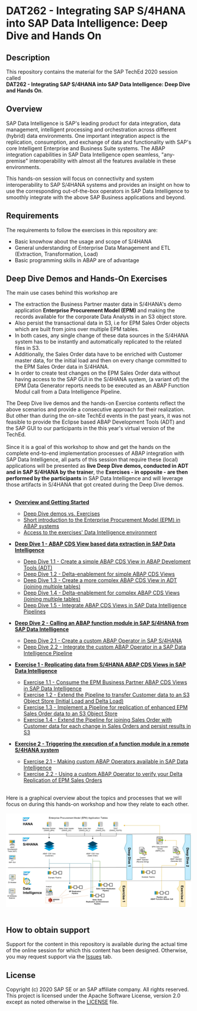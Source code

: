 # DAT262 - Integrating SAP S/4HANA into SAP Data Intelligence: Deep Dive and Hands On

## Description

This repository contains the material for the SAP TechEd 2020 session called<br>
**DAT262 - Integrating SAP S/4HANA into SAP Data Intelligence: Deep Dive and Hands On**.

## Overview

SAP Data Intelligence is SAP's leading product for data integration, data management, intelligent processing and orchestration across different (hybrid) data environments.
One important integration aspect is the replication, consumption, and exchange of data and functionality with SAP's core Intelligent Enterprise and Business Suite systems. The ABAP integration capabilities in SAP Data Intelligence open seamless, "any-premise" interoperability with almost all the features available in these environments.<br>

This hands-on session will focus on connectivity and system interoperability to SAP S/4HANA systems and provides an insight on how to use the corresponding out-of-the-box operators in SAP Data Intelligence to smoothly integrate with the above SAP Business applications and beyond.


## Requirements

The requirements to follow the exercises in this repository are:
- Basic knowhow about the usage and scope of S/4HANA 
- General understanding of Enterprise Data Management and ETL (Extraction, Transformation, Load)
- Basic programming skills in ABAP are of advantage

## Deep Dive Demos and Hands-On Exercises

<!--
Provide the exercise content here directly in README.md using [markdown](https://guides.github.com/features/mastering-markdown/) and linking to the specific exercise pages, below is an example.
-->

The main use cases behind this workshop are
- The extraction the Business Partner master data in S/4HANA's demo application **Enterprise Procurement Model (EPM)** and making the records available for the corporate Data Analysts in an S3 object store.
- Also persist the transactional data in S3, i.e for EPM Sales Order objects which are built from joins over multiple EPM tables.
- In both cases, any single change of these data sources in the S/4HANA system has to be instantly and automatically replicated to the related files in S3.
- Additionally, the Sales Order data have to be enriched with Customer master data, for the initial load and then on every change committed to the EPM Sales Order data in S/4HANA.
- In order to create test changes on the EPM Sales Order data without having access to the SAP GUI in the S/4HANA system, (a variant of) the EPM Data Generator reports needs to be executed as an ABAP Function Modul call from a Data Intelligence Pipeline.<br>


The Deep Dive live demos and the hands-on Exercise contents reflect the above scenarios and provide a consecutive approach for their realization. But other than during the on-site TechEd events in the past years, it was not feasible to provide the Eclipse based ABAP Development Tools (ADT) and the SAP GUI to our participants in the this year's virtual version of the TechEd.<br><br>
Since it is a goal of this workshop to show and get the hands on the complete end-to-end implementation processes of ABAP integration with SAP Data Intelligence, all parts of this session that require these (local) applications will be presented as **live Deep Dive demos, conducted in ADT and in SAP S/4HANA by the trainer**, the **Exercises - in opposite - are then performed by the participants** in SAP Data Intelligence and will leverage those artifacts in S/4HANA that got created during the Deep Dive demos.<br><br>

- **[Overview and Getting Started](exercises/ex0/)**
     - [Deep Dive demos vs. Exercises](exercises/ex0#deep-dive-vs-exercise-sections-in-this-document)
     - [Short introduction to the Enterprise Procurement Model (EPM) in ABAP systems](exercises/ex0#short-introduction-to-the-enterprise-procurement-model-epm-in-sap-s4hana)
     - [Access to the exercises' Data Intelligence environment](exercises/ex0#access-to-the-exercise-data-intelligence-environment)

- **[Deep Dive 1 - ABAP CDS View based data extraction in SAP Data Intelligence](exercises/dd1/)**
    - [Deep Dive 1.1 - Create a simple ABAP CDS View in ABAP Develoment Tools (ADT)](exercises/dd1#deep-dive-11---create-a-simple-abap-cds-view-in-adt)
    - [Deep Dive 1.2 - Delta-enablement for simple ABAP CDS Views](exercises/dd1#deep-dive-12---delta-enablement-for-simple-abap-cds-views)
    - [Deep Dive 1.3 - Create a more complex ABAP CDS View in ADT (joining multiple tables)](exercises/dd1#deep-dive-13---create-a-more-complex-abap-cds-view-in-adt-joining-multiple-tables)
    - [Deep Dive 1.4 - Delta-enablement for complex ABAP CDS Views (joining multiple tables)](exercises/dd1#deep-dive-14---delta-enablement-for-complex-abap-cds-views-joining-multiple-tables)
    - [Deep Dive 1.5 - Integrate ABAP CDS Views in SAP Data Intelligence Pipelines](exercises/dd1#deep-dive-15---integrate-abap-cds-views-in-sap-data-intelligence-pipelines)
    
- **[Deep Dive 2 - Calling an ABAP function module in SAP S/4HANA from SAP Data Intelligence](exercises/dd2/)**
    - [Deep Dive 2.1 - Create a custom ABAP Operator in SAP S/4HANA](exercises/dd2#deep-dive-21---create-a-custom-abap-operator-in-sap-s4hana)
    - [Deep Dive 2.2 - Integrate the custom ABAP Operator in a SAP Data Intelligence Pipeline](exercises/dd2#deep-dive-22---integrate-the-custom-abap-operator-in-a-sap-data-intelligence-pipeline)
    
- **[Exercise 1 - Replicating data from S/4HANA ABAP CDS Views in SAP Data Intelligence](exercises/ex1/)**
    - [Exercise 1.1 - Consume the EPM Business Partner ABAP CDS Views in SAP Data Intelligence](exercises/ex1#exercise-11---consume-the-epm-business-partner-abap-cds-views-in-sap-data-intelligence)
    - [Exercise 1.2 - Extend the Pipeline to transfer Customer data to an S3 Object Store (Initial Load and Delta Load)](exercises/ex1#exercise-12---extend-the-pipeline-to-transfer-the-customer-data-into-an-s3-object-store-with-initial-load-and-delta-load-modes)
    - [Exercise 1.3 - Implement a Pipeline for replication of enhanced EPM Sales Order data to an S3 Object Store](exercises/ex1#exercise-13---implement-a-pipeline-for-delta-transfer-of-enhanced-epm-sales-order-data-from-s4hana-to-an-s3-object-store)
    - [Exercise 1.4 - Extend the Pipeline for joining Sales Order with Customer data for each change in Sales Orders and persist results in S3](exercises/ex1#exercise-14---extend-the-pipeline-for-joining-sales-order-with-customer-data-for-each-change-in-sales-orders-and-persist-results-in-s3)
    
- **[Exercise 2 - Triggering the execution of a function module in a remote S/4HANA system](exercises/ex2/)**
    - [Exercise 2.1 - Making custom ABAP Operators available in SAP Data Intelligence](exercises/ex2#exercise-21---making-custom-abap-operators-available-in-sap-data-intelligence)
    - [Exercise 2.2 - Using a custom ABAP Operator to verify your Delta Replication of EPM Sales Orders](exercises/ex2#exercise-22---using-a-custom-abap-operator-to-verify-your-delta-replication-of-epm-sales-orders)

<br>Here is a graphical overview about the topics and processes that we will focus on during this hands-on workshop and how they relate to each other.<br><br>
![](workshop_overview.JPG)<br><br>

## How to obtain support

Support for the content in this repository is available during the actual time of the online session for which this content has been designed. Otherwise, you may request support via the [Issues](../../issues) tab.

## License
Copyright (c) 2020 SAP SE or an SAP affiliate company. All rights reserved. This project is licensed under the Apache Software License, version 2.0 except as noted otherwise in the [LICENSE](LICENSES/Apache-2.0.txt) file.
